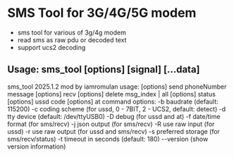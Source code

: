 SMS Tool for 3G/4G/5G modem
===================

* sms tool for various of 3g/4g modem
* read sms as raw pdu or decoded text
* support ucs2 decoding

Usage: sms_tool [options] [signal] [...data]
----------------

sms_tool 2025.1.2 mod by iamromulan
usage: [options] send phoneNumber message
       [options] recv
       [options] delete msg_index | all
       [options] status
       [options] ussd code
       [options] at command
options:
 -b baudrate (default: 115200)
 -c coding scheme (for ussd, 0 - 7BIT, 2 - UCS2, default: detect)
 -d tty device (default: /dev/ttyUSB0)
 -D debug (for ussd and at)
 -f date/time format (for sms/recv)
 -j json output (for sms/recv)
 -R use raw input (for ussd)
 -r use raw output (for ussd and sms/recv)
 -s preferred storage (for sms/recv/status)
 -t timeout in seconds (default: 180)
 --version (show version information)
